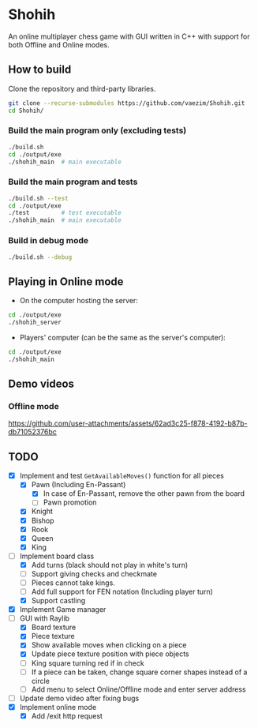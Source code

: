 # Shohih

An online multiplayer chess game with GUI written in C++ with support for both Offline and Online modes.

## How to build

Clone the repository and third-party libraries.
```sh
git clone --recurse-submodules https://github.com/vaezim/Shohih.git
cd Shohih/
```

### Build the main program only (excluding tests)
```sh
./build.sh
cd ./output/exe
./shohih_main  # main executable
```

### Build the main program and tests

```sh
./build.sh --test
cd ./output/exe
./test         # test executable
./shohih_main  # main executable
```

### Build in debug mode
```sh
./build.sh --debug
```

## Playing in Online mode
- On the computer hosting the server:
```sh
cd ./output/exe
./shohih_server
```
- Players' computer (can be the same as the server's computer):
```sh
cd ./output/exe
./shohih_main
```

## Demo videos

### Offline mode

https://github.com/user-attachments/assets/62ad3c25-f878-4192-b87b-db71052376bc

## TODO
- [X] Implement and test `GetAvailableMoves()` function for all pieces
  - [X] Pawn (Including En-Passant)
    - [X] In case of En-Passant, remove the other pawn from the board
    - [ ] Pawn promotion
  - [X] Knight
  - [X] Bishop
  - [X] Rook
  - [X] Queen
  - [X] King
- [ ] Implement board class
  - [X] Add turns (black should not play in white's turn)
  - [ ] Support giving checks and checkmate
  - [ ] Pieces cannot take kings.
  - [ ] Add full support for FEN notation (Including player turn)
  - [X] Support castling
- [X] Implement Game manager
- [ ] GUI with Raylib
  - [X] Board texture
  - [X] Piece texture
  - [X] Show available moves when clicking on a piece
  - [X] Update piece texture position with piece objects
  - [ ] King square turning red if in check
  - [ ] If a piece can be taken, change square corner shapes instead of a circle
  - [ ] Add menu to select Online/Offline mode and enter server address
- [ ] Update demo video after fixing bugs
- [X] Implement online mode
  - [X] Add /exit http request
